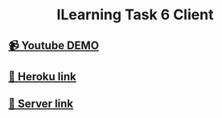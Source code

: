 <h1 align="center">ILearning Task 6 Client</h1>

## [📹 Youtube DEMO](https://youtu.be/atG0Z8n5AzA)

## [🚀 Heroku link](https://ilearning-task-6-client.herokuapp.com/)

## [🔗 Server link](https://github.com/IvanHayel/ilearning-task-6-api)
